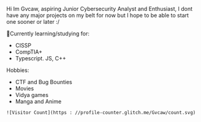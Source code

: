 Hi Im Gvcaw, aspiring Junior Cybersecurity Analyst and Enthusiast, I dont have any major projects on my belt for now but I hope to be able to start one sooner or later :/ 

🎯Currently learning/studying for:
- CISSP
- CompTIA+
- Typescript. JS, C++

Hobbies:
- CTF and Bug Bounties
- Movies
- Vidya games
- Manga and Anime

```![Visitor Count](https : //profile-counter.glitch.me/Gvcaw/count.svg)```
